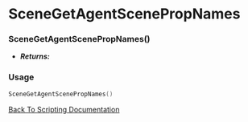 # SceneGetAgentScenePropNames

### SceneGetAgentScenePropNames()
- ***Returns:*** 

### Usage

```Lua
SceneGetAgentScenePropNames()
```


[Back To Scripting Documentation](../README.md)
